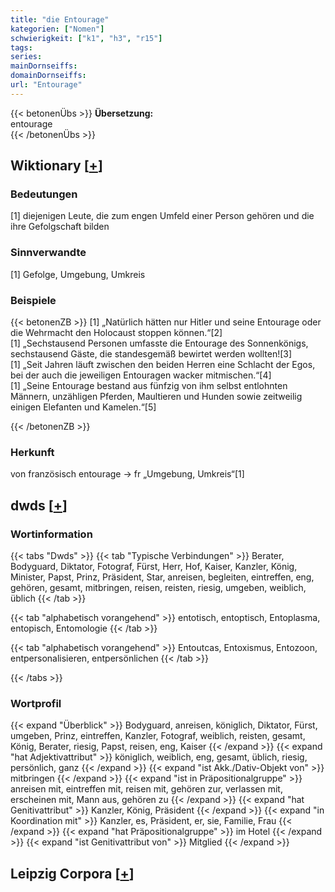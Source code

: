 ```yaml
---
title: "die Entourage"
kategorien: ["Nomen"]
schwierigkeit: ["k1", "h3", "r15"]
tags:
series:
mainDornseiffs:
domainDornseiffs:
url: "Entourage"
---
```


{{< betonenÜbs >}}
**Übersetzung:**  
entourage  
{{< /betonenÜbs >}}

## Wiktionary [[+](https://de.wiktionary.org/wiki/Entourage)]

### Bedeutungen
[1] diejenigen Leute, die zum engen Umfeld einer Person gehören und die ihre Gefolgschaft bilden  

### Sinnverwandte
[1] Gefolge, Umgebung, Umkreis  

### Beispiele
{{< betonenZB >}}
[1] „Natürlich hätten nur Hitler und seine Entourage oder die Wehrmacht den Holocaust stoppen können.“[2]  
[1] „Sechstausend Personen umfasste die Entourage des Sonnenkönigs, sechstausend Gäste, die standesgemäß bewirtet werden wollten![3]  
[1] „Seit Jahren läuft zwischen den beiden Herren eine Schlacht der Egos, bei der auch die jeweiligen Entouragen wacker mitmischen.“[4]  
[1] „Seine Entourage bestand aus fünfzig von ihm selbst entlohnten Männern, unzähligen Pferden, Maultieren und Hunden sowie zeitweilig einigen Elefanten und Kamelen.“[5]  

{{< /betonenZB >}}
### Herkunft
von französisch entourage → fr „Umgebung, Umkreis“[1]  



## dwds [[+](https://www.dwds.de/wb/Entourage)]

### Wortinformation
{{< tabs "Dwds" >}}
{{< tab "Typische Verbindungen" >}}
Berater, Bodyguard, Diktator, Fotograf, Fürst, Herr, Hof, Kaiser, Kanzler, König, Minister, Papst, Prinz, Präsident, Star, anreisen, begleiten, eintreffen, eng, gehören, gesamt, mitbringen, reisen, reisten, riesig, umgeben, weiblich, üblich
{{< /tab >}}

{{< tab "alphabetisch vorangehend" >}}
entotisch, entoptisch, Entoplasma, entopisch, Entomologie
{{< /tab >}}

{{< tab "alphabetisch vorangehend" >}}
Entoutcas, Entoxismus, Entozoon, entpersonalisieren, entpersönlichen
{{< /tab >}}

{{< /tabs >}}

### Wortprofil
{{< expand "Überblick" >}} Bodyguard, anreisen, königlich, Diktator, Fürst, umgeben, Prinz, eintreffen, Kanzler, Fotograf, weiblich, reisten, gesamt, König, Berater, riesig, Papst, reisen, eng, Kaiser {{< /expand >}}
{{< expand "hat Adjektivattribut" >}} königlich, weiblich, eng, gesamt, üblich, riesig, persönlich, ganz {{< /expand >}}
{{< expand "ist Akk./Dativ-Objekt von" >}} mitbringen {{< /expand >}}
{{< expand "ist in Präpositionalgruppe" >}} anreisen mit, eintreffen mit, reisen mit, gehören zur, verlassen mit, erscheinen mit, Mann aus, gehören zu {{< /expand >}}
{{< expand "hat Genitivattribut" >}} Kanzler, König, Präsident {{< /expand >}}
{{< expand "in Koordination mit" >}} Kanzler, es, Präsident, er, sie, Familie, Frau {{< /expand >}}
{{< expand "hat Präpositionalgruppe" >}} im Hotel {{< /expand >}}
{{< expand "ist Genitivattribut von" >}} Mitglied {{< /expand >}}

## Leipzig Corpora [[+](https://corpora.uni-leipzig.de/en/res?word=Entourage&corpusId=deu_newscrawl-public_2018)]

